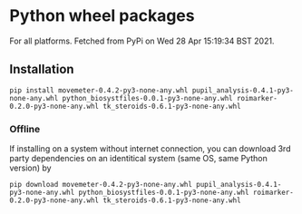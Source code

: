 # Python wheel packages

For all platforms. Fetched from PyPi on Wed 28 Apr 15:19:34 BST 2021.

## Installation

```
pip install movemeter-0.4.2-py3-none-any.whl pupil_analysis-0.4.1-py3-none-any.whl python_biosystfiles-0.0.1-py3-none-any.whl roimarker-0.2.0-py3-none-any.whl tk_steroids-0.6.1-py3-none-any.whl 
```

### Offline

If installing on a system without internet connection,
you can download 3rd party dependencies on an identitical system
(same OS, same Python version) by

```
pip download movemeter-0.4.2-py3-none-any.whl pupil_analysis-0.4.1-py3-none-any.whl python_biosystfiles-0.0.1-py3-none-any.whl roimarker-0.2.0-py3-none-any.whl tk_steroids-0.6.1-py3-none-any.whl 
```


